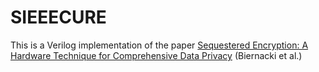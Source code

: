 # SIEEECURE

This is a Verilog implementation of the paper [Sequestered Encryption: A Hardware Technique for Comprehensive Data Privacy](https://www.researchgate.net/publication/365137055_Sequestered_Encryption_A_Hardware_Technique_for_Comprehensive_Data_Privacy) (Biernacki et al.)  